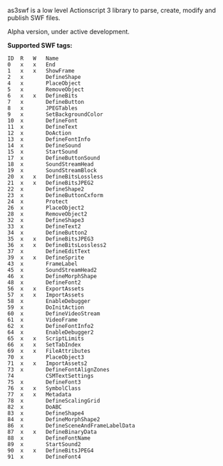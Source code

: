 as3swf is a low level Actionscript 3 library to parse, create, modify and publish SWF files.

Alpha version, under active development.

**Supported SWF tags:**

	ID	R	W	Name
	0	x	x	End	
	1	x	x	ShowFrame	
	2	x		DefineShape	
	4	x		PlaceObject	
	5	x		RemoveObject	
	6	x	x	DefineBits	
	7	x		DefineButton	
	8	x		JPEGTables	
	9	x		SetBackgroundColor	
	10	x		DefineFont	
	11	x		DefineText	
	12	x		DoAction	
	13	x		DefineFontInfo	
	14	x		DefineSound	
	15	x		StartSound	
	17	x		DefineButtonSound	
	18	x		SoundStreamHead	
	19	x		SoundStreamBlock	
	20	x	x	DefineBitsLossless	
	21	x	x	DefineBitsJPEG2	
	22	x		DefineShape2	
	23	x		DefineButtonCxform	
	24	x		Protect	
	26	x		PlaceObject2	
	28	x		RemoveObject2	
	32	x		DefineShape3	
	33	x		DefineText2	
	34	x		DefineButton2	
	35	x	x	DefineBitsJPEG3	
	36	x	x	DefineBitsLossless2	
	37	x		DefineEditText	
	39	x	x	DefineSprite	
	43	x		FrameLabel	
	45	x		SoundStreamHead2	
	46	x		DefineMorphShape	
	48	x		DefineFont2	
	56	x	x	ExportAssets	
	57	x	x	ImportAssets	
	58	x		EnableDebugger	
	59	x		DoInitAction	
	60	x		DefineVideoStream	
	61	x		VideoFrame	
	62	x		DefineFontInfo2	
	64	x		EnableDebugger2	
	65	x	x	ScriptLimits	
	66	x	x	SetTabIndex	
	69	x	x	FileAttributes	
	70	x		PlaceObject3	
	71	x	x	ImportAssets2	
	73	x		DefineFontAlignZones	
	74			CSMTextSettings	
	75	x		DefineFont3	
	76	x	x	SymbolClass	
	77	x	x	Metadata	
	78	x		DefineScalingGrid	
	82	x		DoABC	
	83	x		DefineShape4	
	84	x		DefineMorphShape2	
	86	x		DefineSceneAndFrameLabelData	
	87	x	x	DefineBinaryData	
	88	x		DefineFontName	
	89	x		StartSound2	
	90	x	x	DefineBitsJPEG4	
	91	x		DefineFont4	
